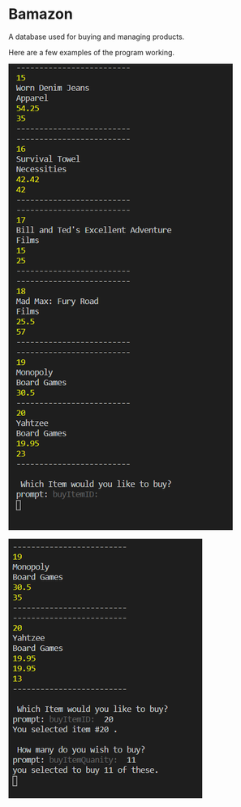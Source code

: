 # Bamazon
A database used for buying and managing products.

Here are a few examples of the program working.

![Image-1](images/image-1.PNG)

![Image-2](images/image-2.PNG)
